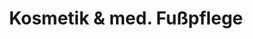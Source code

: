 ---
title: "Kosmetik & med. Fußpflege"
url: /meissen/kosmetik-und-med-fusspflege/
shop: Kosmetik
---